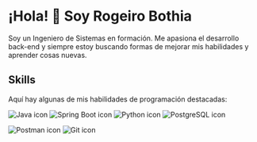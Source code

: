 # ¡Hola! 👋 Soy Rogeiro Bothia

Soy un Ingeniero de Sistemas en formación. Me apasiona el desarrollo back-end y siempre estoy buscando formas de mejorar mis habilidades y aprender cosas nuevas.

## Skills

Aquí hay algunas de mis habilidades de programación destacadas:

![Java icon](https://img.icons8.com/color/48/000000/java-coffee-cup-logo.png) 
![Spring Boot icon](https://img.icons8.com/color/48/000000/spring-logo.png) 
![Python icon](https://img.icons8.com/color/48/000000/python.png)
![PostgreSQL icon](https://img.icons8.com/color/48/000000/postgreesql.png) 

![Postman icon](https://www.vectorlogo.zone/logos/getpostman/getpostman-icon.svg)
![Git icon](https://www.vectorlogo.zone/logos/git-scm/git-scm-icon.svg)
